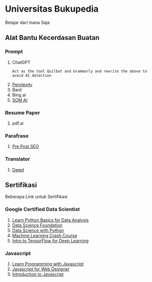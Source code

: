 # Universitas Bukupedia
Belajar dari mana Saja

## Alat Bantu Kecerdasan Buatan

### Prompt
1. ChatGPT
   ```
   Act as the tool Quilbot and Grammarly and rewrite the above to avoid AI detection
   ```
2. [Perplexity](https://www.perplexity.ai/)
3. Bard
4. Bing.ai
5. [SOM AI](https://ora.ai/nabilrei/som-ai)

### Resume Paper
1. pdf.ai

### Parafrase
1. [Pre Post SEO](https://www.prepostseo.com/)

### Translator
1. [Deepl](https://www.deepl.com/translator)

## Sertifikasi
Beberapa Link untuk Sertifikasi
### Google Certified Data Scientist
1. [Learn Python Basics for Data Analysis](https://learndigital.withgoogle.com/digitalunlocked/course/learn-python-basics-for-data-analysis)
2. [Data Science Foundation](https://learndigital.withgoogle.com/digitalunlocked/course/data-science-foundations)
3. [Data Science with Python](https://learndigital.withgoogle.com/digitalunlocked/course/data-science-with-python)
4. [Machine Learning Crash Course](https://learndigital.withgoogle.com/digitalunlocked/course/machine-learning-crash-course)
5. [Intro to TensorFlow for Deep Learning](https://learndigital.withgoogle.com/digitalunlocked/course/intro-to-tensorflow-for-deep-learning)

### Javascript
1. [Learn Programming with Javascript](https://learndigital.withgoogle.com/digitalgarage/course/learn-programming-with-javascript)
2. [Javascript for Web Designer](https://www.linkedin.com/learning/javascript-for-web-designers-3)
3. [Introduction to Javascript](https://www.mygreatlearning.com/academy/learn-for-free/courses/introduction-to-javascript)
 

